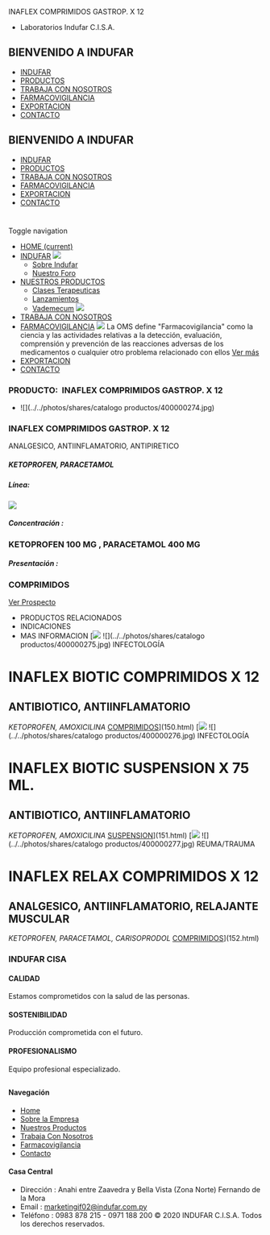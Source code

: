 INAFLEX COMPRIMIDOS GASTROP. X 12
- Laboratorios Indufar C.I.S.A.
## BIENVENIDO A INDUFAR
* [INDUFAR](149.html#)
* [PRODUCTOS](149.html#)
* [TRABAJA CON NOSOTROS](149.html#)
* [FARMACOVIGILANCIA](149.html#)
* [EXPORTACION](149.html#)
* [CONTACTO](149.html#)
## BIENVENIDO A INDUFAR
* [INDUFAR](../../index.html)
* [PRODUCTOS](../../productos.html)
* [TRABAJA CON NOSOTROS](../../trabaja_con_nosotros.html)
* [FARMACOVIGILANCIA](../../farmacovigilancia.html)
* [EXPORTACION](../../exportacion.html)
* [CONTACTO](../../contacto.html)
# 
Toggle navigation
* [HOME (current)](../../index.html)
* [INDUFAR](149.html#) 
  [![ ](../../photos/shares/Sistema/Menu/indufar_menul.jpg)](../../institucional.html)
  - [Sobre Indufar](../../institucional.html)
  - [Nuestro Foro](../../blog.html)
* [NUESTROS PRODUCTOS](149.html#) 
  - [Clases Terapeuticas](../clases_terapeuticas.html)
  - [Lanzamientos](../lanzamientos.html)
  - [Vademecum](../../productos.html)
  [![ ](../../photos/shares/Sistema/Menu/productos.png)](../../productos.html)
* [TRABAJA CON NOSOTROS](../../trabaja_con_nosotros.html)
* [FARMACOVIGILANCIA](149.html#) 
  [![ ](../../photos/shares/Sistema/Menu/TUBOS.png)](../../farmacovigilancia.html)
  La OMS define "Farmacovigilancia" como la ciencia y las actividades relativas a la detección, evaluación, comprensión y prevención de las reacciones adversas de los medicamentos o cualquier otro problema relacionado con ellos
  [Ver más](../../farmacovigilancia.html)
* [EXPORTACION](../../exportacion.html)
* [CONTACTO](../../contacto.html)
### PRODUCTO:  INAFLEX COMPRIMIDOS GASTROP. X 12
* ![](../../photos/shares/catalogo productos/400000274.jpg)
### **INAFLEX COMPRIMIDOS GASTROP. X 12**
ANALGESICO, ANTIINFLAMATORIO, ANTIPIRETICO
##### **KETOPROFEN, PARACETAMOL**
##### **Línea:**
[![](../../photos/shares/Laboratorios/lab_indufar.png)](../linea/1.html)
##### **Concentración :**
### KETOPROFEN 100 MG , PARACETAMOL 400 MG
##### **Presentación :**
### COMPRIMIDOS
[Ver Prospecto](https://www.indufar.com.py/files/shares/prospectos/400000274.pdf)
* PRODUCTOS RELACIONADOS
* INDICACIONES
* MAS INFORMACION
[![](../../photos/shares/Laboratorios/lab_indufar.png)
![](../../photos/shares/catalogo productos/400000275.jpg)
INFECTOLOGÍA
# INAFLEX BIOTIC COMPRIMIDOS X 12
## ANTIBIOTICO, ANTIINFLAMATORIO
*KETOPROFEN, AMOXICILINA*
[COMPRIMIDOS](149.html#)](150.html)
[![](../../photos/shares/Laboratorios/lab_indufar.png)
![](../../photos/shares/catalogo productos/400000276.jpg)
INFECTOLOGÍA
# INAFLEX BIOTIC SUSPENSION X 75 ML.
## ANTIBIOTICO, ANTIINFLAMATORIO
*KETOPROFEN, AMOXICILINA*
[SUSPENSION](149.html#)](151.html)
[![](../../photos/shares/Laboratorios/lab_indufar.png)
![](../../photos/shares/catalogo productos/400000277.jpg)
REUMA/TRAUMA
# INAFLEX RELAX COMPRIMIDOS X 12
## ANALGESICO, ANTIINFLAMATORIO, RELAJANTE MUSCULAR
*KETOPROFEN, PARACETAMOL, CARISOPRODOL*
[COMPRIMIDOS](149.html#)](152.html)
### INDUFAR CISA
#### CALIDAD
Estamos comprometidos con la salud de las personas.
#### SOSTENIBILIDAD
Producción comprometida con el futuro.
#### PROFESIONALISMO
Equipo profesional especializado.
## 
#### Navegación
* [Home](../../index.html)
* [Sobre la Empresa](../../institucional.html)
* [Nuestros Productos](../../productos.html)
* [Trabaja Con Nosotros](../../trabaja_con_nosotros.html)
* [Farmacovigilancia](../../farmacovigilancia.html)
* [Contacto](../../contacto.html)
#### Casa Central
* Dirección : Anahi entre Zaavedra y Bella Vista (Zona Norte) Fernando de la Mora
* Email : [marketingif02@indufar.com.py](mailto:marketingif02@indufar.com.py)
* Teléfono : 0983 878 215 - 0971 188 200
© 2020 INDUFAR C.I.S.A. Todos los derechos reservados.